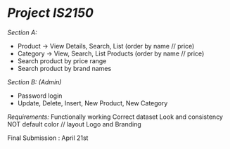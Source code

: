 *Project IS2150*
================
_Section A:_
* Product ->  View Details, Search, List (order by name // price)
* Category -> View, Search, List Products (order by name // price)
* Search product by price range
* Search product by brand names

_Section B: (Admin)_
* Password login
* Update, Delete, Insert, New Product, New Category


_Requirements:_
Functionally working
Correct dataset
Look and consistency
NOT default color // layout
Logo and Branding

Final Submission : April 21st
